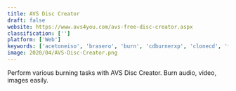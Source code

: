 ```yaml
---
title: AVS Disc Creator
draft: false 
website: https://www.avs4you.com/avs-free-disc-creator.aspx
classification: ['']
platform: ['Web']
keywords: ['acetoneiso', 'brasero', 'burn', 'cdburnerxp', 'clonecd', 'free_disc_burner', 'isoburn', 'isomagic', 'k3b', 'magiciso', 'recovery_toolbox_for_cd', 'ultraiso', 'virtual_clonedrive', 'wincdemu', 'winiso', 'winimage', 'xorriso']
image: 2020/04/AVS-Disc-Creator.png
---
```

Perform various burning tasks with AVS Disc Creator. Burn audio, video, images easily.